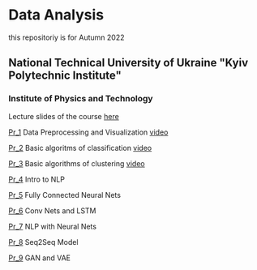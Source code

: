 # Data Analysis
this repositoriy is for Autumn 2022
## National Technical University of Ukraine "Kyiv Polytechnic Institute" 
### Institute of Physics and Technology
Lecture slides of the course [here](https://sites.google.com/view/nsakhnenko-data-analysis/%D0%B3%D0%BB%D0%B0%D0%B2%D0%BD%D0%B0%D1%8F-%D1%81%D1%82%D1%80%D0%B0%D0%BD%D0%B8%D1%86%D0%B0)

[Pr_1](https://github.com/natsakh/Data-Analysis/tree/main/Pr_1)  Data Preprocessing and Visualization [video](https://drive.google.com/file/d/1qmbaduaa6MUQra19Hioe3UW6RS4E0Uxu/view?usp=sharing)

[Pr_2](https://github.com/natsakh/Data-Analysis/tree/main/Pr_2)  Basic algoritms of classification [video](https://drive.google.com/file/d/1MZFg7vrf0scJ2V9Ohc9lFKKGT4DFZQyI/view?usp=sharing)

[Pr_3](https://github.com/natsakh/Data-Analysis/tree/main/Pr_3)  Basic algorithms of clustering [video](https://drive.google.com/file/d/1eIyI4t3SkgSlmDvYyUuCBfeVb95BLdxJ/view?usp=share_link)

[Pr_4](https://github.com/natsakh/Data-Analysis/tree/main/Pr_4)  Intro to NLP

[Pr_5](https://github.com/natsakh/Data-Analysis/tree/main/Pr_5)  Fully Connected Neural Nets

[Pr_6](https://github.com/natsakh/Data-Analysis/tree/main/Pr_6)  Conv Nets and LSTM

[Pr_7](https://github.com/natsakh/Data-Analysis/tree/main/Pr_7) NLP with Neural Nets

[Pr_8](https://github.com/natsakh/Data-Analysis/tree/main/Pr_8) Seq2Seq Model

[Pr_9](https://github.com/natsakh/Data-Analysis/tree/main/Pr_9)  GAN and VAE
